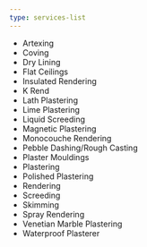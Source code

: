```yaml
---
type: services-list
---
```

* Artexing
* Coving
* Dry Lining
* Flat Ceilings
* Insulated Rendering
* K Rend
* Lath Plastering
* Lime Plastering
* Liquid Screeding
* Magnetic Plastering
* Monocouche Rendering
* Pebble Dashing/Rough Casting
* Plaster Mouldings
* Plastering
* Polished Plastering
* Rendering
* Screeding
* Skimming
* Spray Rendering
* Venetian Marble Plastering
* Waterproof Plasterer
